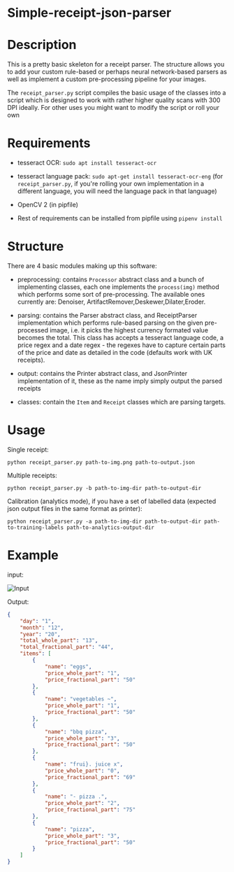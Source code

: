 # Simple-receipt-json-parser

# Description
This is a pretty basic skeleton for a receipt parser. The structure allows you to add your custom rule-based or perhaps neural network-based parsers as well as implement a custom pre-processing pipeline for your images. 

The `receipt_parser.py` script compiles the basic usage of the classes into a script which is designed to work with rather higher quality scans with 300 DPI ideally. For other uses you might want to modify the script or roll your own

# Requirements
- tesseract OCR: `sudo apt install tesseract-ocr`

- tesseract language pack: `sudo apt-get install tesseract-ocr-eng` (for `receipt_parser.py`, if you're rolling your own implementation in a different language, you will need the language pack in that language)

- OpenCV 2 (in pipfile)

- Rest of requirements can be installed from pipfile using `pipenv install`

# Structure

There are 4 basic modules making up this software:

- preprocessing: contains  `Processor` abstract class and a bunch of implementing classes, each one implements the `process(img)` method which performs some sort of pre-processing. The available ones currently are: Denoiser, ArtifactRemover,Deskewer,Dilater,Eroder.

- parsing: contains the Parser abstract class, and ReceiptParser implementation which performs rule-based parsing on the given pre-processed image, i.e. it picks the highest currency formated value becomes the total. This class has accepts a tesseract language code, a price regex and a date regex - the regexes have to capture certain parts of the price and date as detailed in the code (defaults work with UK receipts).

- output: contains the Printer abstract class, and JsonPrinter implementation of it, these as the name imply simply output the parsed receipts

- classes: contain the `Item` and `Receipt` classes which are parsing targets.

# Usage

Single receipt:

`python receipt_parser.py path-to-img.png path-to-output.json`

Multiple receipts:

`python receipt_parser.py -b path-to-img-dir path-to-output-dir`

Calibration (analytics mode), if you have a set of labelled data (expected json output files in the same format as printer):

`python receipt_parser.py -a path-to-img-dir path-to-output-dir path-to-training-labels path-to-analytics-output-dir`

# Example

input:

![Input](https://github.com/examples/receipt-0002.png)

Output:

```json 
{
    "day": "1",
    "month": "12",
    "year": "20",
    "total_whole_part": "13",
    "total_fractional_part": "44",
    "items": [
        {
            "name": "eggs",
            "price_whole_part": "1",
            "price_fractional_part": "50"
        },
        {
            "name": "vegetables ~",
            "price_whole_part": "1",
            "price_fractional_part": "50"
        },
        {
            "name": "bbq pizza",
            "price_whole_part": "3",
            "price_fractional_part": "50"
        },
        {
            "name": "frui}. juice x",
            "price_whole_part": "0",
            "price_fractional_part": "69"
        },
        {
            "name": "- pizza .",
            "price_whole_part": "2",
            "price_fractional_part": "75"
        },
        {
            "name": "pizza",
            "price_whole_part": "3",
            "price_fractional_part": "50"
        }
    ]
}
```
